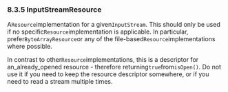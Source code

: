 ### 8.3.5 InputStreamResource

A`Resource`implementation for a given`InputStream`. This should only be used if no specific`Resource`implementation is applicable. In particular, prefer`ByteArrayResource`or any of the file-based`Resource`implementations where possible.

In contrast to other`Resource`implementations, this is a descriptor for an_already_opened resource - therefore returning`true`from`isOpen()`. Do not use it if you need to keep the resource descriptor somewhere, or if you need to read a stream multiple times.

